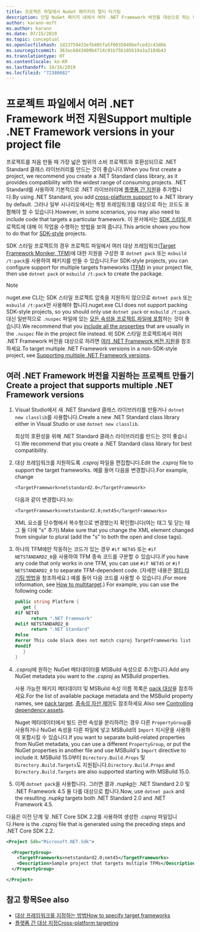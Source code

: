 ```yaml
---
title: 프로젝트 파일에서 NuGet 패키지의 멀티 타기팅
description: 단일 NuGet 패키지 내에서 여러 .NET Framework 버전을 대상으로 하는 다양한 방법에 대한 설명입니다.
author: karann-msft
ms.author: karann
ms.date: 07/15/2019
ms.topic: conceptual
ms.openlocfilehash: 1d23759433efb405fa5f0035049befced2c43d6b
ms.sourcegitcommit: 363ec6843409b4714c91b75b105619a3a3184b43
ms.translationtype: HT
ms.contentlocale: ko-KR
ms.lasthandoff: 10/16/2019
ms.locfileid: "72380682"
---
```

# <a name="support-multiple-net-framework-versions-in-your-project-file"></a><span data-ttu-id="eed3b-103">프로젝트 파일에서 여러 .NET Framework 버전 지원</span><span class="sxs-lookup"><span data-stu-id="eed3b-103">Support multiple .NET Framework versions in your project file</span></span>

<span data-ttu-id="eed3b-104">프로젝트를 처음 만들 때 가장 넓은 범위의 소비 프로젝트와 호환성되므로 .NET Standard 클래스 라이브러리를 만드는 것이 좋습니다.</span><span class="sxs-lookup"><span data-stu-id="eed3b-104">When you first create a project, we recommend you create a .NET Standard class library, as it provides compatibility with the widest range of consuming projects.</span></span> <span data-ttu-id="eed3b-105">.NET Standard를 사용하여 기본적으로 .NET 라이브러리에 [플랫폼 간 지원](/dotnet/standard/library-guidance/cross-platform-targeting)을 추가합니다.</span><span class="sxs-lookup"><span data-stu-id="eed3b-105">By using .NET Standard, you add [cross-platform support](/dotnet/standard/library-guidance/cross-platform-targeting) to a .NET library by default.</span></span> <span data-ttu-id="eed3b-106">그러나 일부 시나리오에서는 특정 프레임워크를 대상으로 하는 코드도 포함해야 할 수 있습니다.</span><span class="sxs-lookup"><span data-stu-id="eed3b-106">However, in some scenarios, you may also need to include code that targets a particular framework.</span></span> <span data-ttu-id="eed3b-107">이 문서에서는 [SDK 스타일 ](../resources/check-project-format.md) 프로젝트에 대해 이 작업을 수행하는 방법을 보여 줍니다.</span><span class="sxs-lookup"><span data-stu-id="eed3b-107">This article shows you how to do that for [SDK-style](../resources/check-project-format.md) projects.</span></span>

<span data-ttu-id="eed3b-108">SDK 스타일 프로젝트의 경우 프로젝트 파일에서 여러 대상 프레임워크([Target Framework Moniker, TFM](/dotnet/standard/frameworks))에 대한 지원을 구성한 후 `dotnet pack` 또는 `msbuild /t:pack`을 사용하여 패키지를 만들 수 있습니다.</span><span class="sxs-lookup"><span data-stu-id="eed3b-108">For SDK-style projects, you can configure support for multiple targets frameworks ([TFM](/dotnet/standard/frameworks)) in your project file, then use `dotnet pack` or `msbuild /t:pack` to create the package.</span></span>

> [!NOTE]
> <span data-ttu-id="eed3b-109">nuget.exe CLI는 SDK 스타일 프로젝트 압축을 지원하지 않으므로 `dotnet pack` 또는 `msbuild /t:pack`만 사용해야 합니다.</span><span class="sxs-lookup"><span data-stu-id="eed3b-109">nuget.exe CLI does not support packing SDK-style projects, so you should only use `dotnet pack` or `msbuild /t:pack`.</span></span> <span data-ttu-id="eed3b-110">대신 일반적으로 `.nuspec` 파일에 있는 [모든 속성을 프로젝트 파일에 포함](../reference/msbuild-targets.md#pack-target)하는 것이 좋습니다.</span><span class="sxs-lookup"><span data-stu-id="eed3b-110">We recommend that you [include all the properties](../reference/msbuild-targets.md#pack-target) that are usually in the `.nuspec` file in the project file instead.</span></span> <span data-ttu-id="eed3b-111">비 SDK 스타일 프로젝트에서 여러 .NET Framework 버전을 대상으로 하려면 [여러 .NET Framework 버전 지원](supporting-multiple-target-frameworks.md)을 참조하세요.</span><span class="sxs-lookup"><span data-stu-id="eed3b-111">To target multiple .NET Framework versions in a non-SDK-style project, see [Supporting multiple .NET Framework versions](supporting-multiple-target-frameworks.md).</span></span>

## <a name="create-a-project-that-supports-multiple-net-framework-versions"></a><span data-ttu-id="eed3b-112">여러 .NET Framework 버전을 지원하는 프로젝트 만들기</span><span class="sxs-lookup"><span data-stu-id="eed3b-112">Create a project that supports multiple .NET Framework versions</span></span>

1. <span data-ttu-id="eed3b-113">Visual Studio에서 새 .NET Standard 클래스 라이브러리를 만들거나 `dotnet new classlib`를 사용합니다.</span><span class="sxs-lookup"><span data-stu-id="eed3b-113">Create a new .NET Standard class library either in Visual Studio or use `dotnet new classlib`.</span></span>

   <span data-ttu-id="eed3b-114">최상의 호환성을 위해 .NET Standard 클래스 라이브러리를 만드는 것이 좋습니다.</span><span class="sxs-lookup"><span data-stu-id="eed3b-114">We recommend that you create a .NET Standard class library for best compatibility.</span></span>

2. <span data-ttu-id="eed3b-115">대상 프레임워크를 지원하도록 *.csproj* 파일을 편집합니다.</span><span class="sxs-lookup"><span data-stu-id="eed3b-115">Edit the *.csproj* file to support the target frameworks.</span></span> <span data-ttu-id="eed3b-116">예를 들어 다음을 변경합니다.</span><span class="sxs-lookup"><span data-stu-id="eed3b-116">For example, change</span></span>
   
   `<TargetFramework>netstandard2.0</TargetFramework>`
   
   <span data-ttu-id="eed3b-117">다음과 같이 변경합니다.</span><span class="sxs-lookup"><span data-stu-id="eed3b-117">to:</span></span>
   
   `<TargetFrameworks>netstandard2.0;net45</TargetFrameworks>`

   <span data-ttu-id="eed3b-118">XML 요소를 단수형에서 복수형으로 변경했는지 확인합니다(여는 태그 및 닫는 태그 둘 다에 "s" 추가).</span><span class="sxs-lookup"><span data-stu-id="eed3b-118">Make sure that you change the XML element changed from singular to plural (add the "s" to both the open and close tags).</span></span>

3. <span data-ttu-id="eed3b-119">하나의 TFM에만 작동하는 코드가 있는 경우 `#if NET45` 또는 `#if NETSTANDARD2_0`을 사용하여 TFM 종속 코드를 구분할 수 있습니다.</span><span class="sxs-lookup"><span data-stu-id="eed3b-119">If you have any code that only works in one TFM, you can use `#if NET45` or `#if NETSTANDARD2_0` to separate TFM-dependent code.</span></span> <span data-ttu-id="eed3b-120">(자세한 내용은 [멀티 타기팅 방법](/dotnet/core/tutorials/libraries#how-to-multitarget)을 참조하세요.) 예를 들어 다음 코드를 사용할 수 있습니다.</span><span class="sxs-lookup"><span data-stu-id="eed3b-120">(For more information, see [How to multitarget](/dotnet/core/tutorials/libraries#how-to-multitarget).) For example, you can use the following code:</span></span>

   ```csharp
   public string Platform {
      get {
   #if NET45
         return ".NET Framework"
   #elif NETSTANDARD2_0
         return ".NET Standard"
   #else
   #error This code block does not match csproj TargetFrameworks list
   #endif
      }
   }
   ```

4. <span data-ttu-id="eed3b-121">*.csproj*에 원하는 NuGet 메타데이터를 MSBuild 속성으로 추가합니다.</span><span class="sxs-lookup"><span data-stu-id="eed3b-121">Add any NuGet metadata you want to the *.csproj* as MSBuild properties.</span></span>

   <span data-ttu-id="eed3b-122">사용 가능한 패키지 메타데이터 및 MSBuild 속성 이름 목록은 [pack 대상](../reference/msbuild-targets.md#pack-target)을 참조하세요.</span><span class="sxs-lookup"><span data-stu-id="eed3b-122">For the list of available package metadata and the MSBuild property names, see [pack target](../reference/msbuild-targets.md#pack-target).</span></span> <span data-ttu-id="eed3b-123">[종속성 자산 제어](../consume-packages/package-references-in-project-files.md#controlling-dependency-assets)도 참조하세요.</span><span class="sxs-lookup"><span data-stu-id="eed3b-123">Also see [Controlling dependency assets](../consume-packages/package-references-in-project-files.md#controlling-dependency-assets).</span></span>

   <span data-ttu-id="eed3b-124">Nuget 메타데이터에서 빌드 관련 속성을 분리하려는 경우 다른 `PropertyGroup`을 사용하거나 NuGet 속성을 다른 파일에 넣고 MSBuild의 `Import` 지시문을 사용하여 포함시킬 수 있습니다.</span><span class="sxs-lookup"><span data-stu-id="eed3b-124">If you want to separate build-related properties from NuGet metadata, you can use a different `PropertyGroup`, or put the NuGet properties in another file and use MSBuild's `Import` directive to include it.</span></span> <span data-ttu-id="eed3b-125">MSBuild 15.0부터 `Directory.Build.Props` 및 `Directory.Build.Targets`도 지원됩니다.</span><span class="sxs-lookup"><span data-stu-id="eed3b-125">`Directory.Build.Props` and `Directory.Build.Targets` are also supported starting with MSBuild 15.0.</span></span>

5. <span data-ttu-id="eed3b-126">이제 `dotnet pack`을 사용합니다. 그러면 결과 *.nupkg*는 .NET Standard 2.0 및 .NET Framework 4.5 둘 다를 대상으로 합니다.</span><span class="sxs-lookup"><span data-stu-id="eed3b-126">Now, use `dotnet pack` and the resulting *.nupkg* targets both .NET Standard 2.0 and .NET Framework 4.5.</span></span>

<span data-ttu-id="eed3b-127">다음은 이전 단계 및 .NET Core SDK 2.2를 사용하여 생성한 *.csproj* 파일입니다.</span><span class="sxs-lookup"><span data-stu-id="eed3b-127">Here is the *.csproj* file that is generated using the preceding steps and .NET Core SDK 2.2.</span></span>

```xml
<Project Sdk="Microsoft.NET.Sdk">

  <PropertyGroup>
    <TargetFrameworks>netstandard2.0;net45</TargetFrameworks>
    <Description>Sample project that targets multiple TFMs</Description>
  </PropertyGroup>

</Project>
```

## <a name="see-also"></a><span data-ttu-id="eed3b-128">참고 항목</span><span class="sxs-lookup"><span data-stu-id="eed3b-128">See also</span></span>

* [<span data-ttu-id="eed3b-129">대상 프레임워크를 지정하는 방법</span><span class="sxs-lookup"><span data-stu-id="eed3b-129">How to specify target frameworks</span></span>](/dotnet/standard/frameworks#how-to-specify-target-frameworks)
* [<span data-ttu-id="eed3b-130">플랫폼 간 대상 지정</span><span class="sxs-lookup"><span data-stu-id="eed3b-130">Cross-platform targeting</span></span>](/dotnet/standard/library-guidance/cross-platform-targeting)
